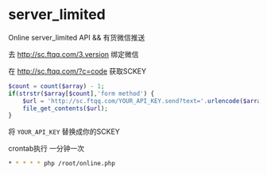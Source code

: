 # server_limited
Online server_limited API &amp;&amp; 有货微信推送

去 http://sc.ftqq.com/3.version 绑定微信

在 http://sc.ftqq.com/?c=code 获取SCKEY
```php
$count = count($array) - 1;
if(strstr($array[$count],'form method') {
	$url = 'http://sc.ftqq.com/YOUR_API_KEY.send?text='.urlencode($array[0].'上货了');
	file_get_contents($url);
}
```
将 `YOUR_API_KEY` 替换成你的SCKEY

crontab执行 一分钟一次
```bash
* * * * * php /root/online.php
```
